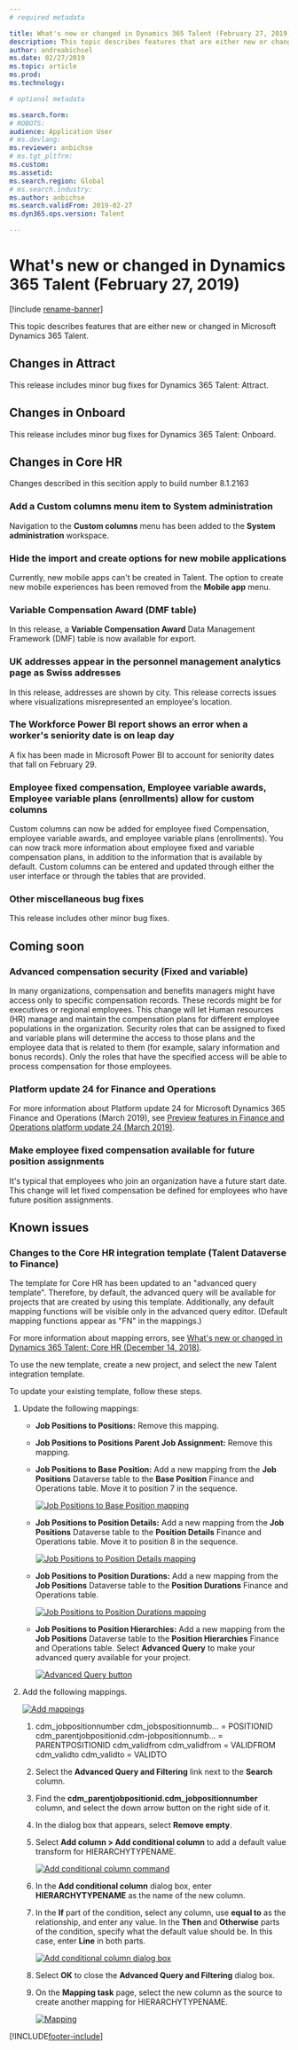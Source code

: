 ```yaml
---
# required metadata

title: What's new or changed in Dynamics 365 Talent (February 27, 2019)
description: This topic describes features that are either new or changed in Microsoft Dynamics 365 Talent for February 27, 2019.
author: andreabichsel
ms.date: 02/27/2019
ms.topic: article
ms.prod: 
ms.technology: 

# optional metadata

ms.search.form: 
# ROBOTS: 
audience: Application User
# ms.devlang: 
ms.reviewer: anbichse
# ms.tgt_pltfrm: 
ms.custom: 
ms.assetid: 
ms.search.region: Global
# ms.search.industry: 
ms.author: anbichse
ms.search.validFrom: 2019-02-27
ms.dyn365.ops.version: Talent

---
```

# What's new or changed in Dynamics 365 Talent (February 27, 2019)

[!include [rename-banner](~/includes/cc-data-platform-banner.md)]

This topic describes features that are either new or changed in Microsoft Dynamics 365 Talent.

## Changes in Attract

This release includes minor bug fixes for Dynamics 365 Talent: Attract.

## Changes in Onboard

This release includes minor bug fixes for Dynamics 365 Talent: Onboard.

## Changes in Core HR

Changes described in this secition apply to build number 8.1.2163

### Add a Custom columns menu item to System administration

Navigation to the **Custom columns** menu has been added to the **System administration** workspace.

### Hide the import and create options for new mobile applications

Currently, new mobile apps can't be created in Talent. The option to create new mobile experiences has been removed from the **Mobile app** menu.

### Variable Compensation Award (DMF table)

In this release, a **Variable Compensation Award** Data Management Framework (DMF) table is now available for export.

### UK addresses appear in the personnel management analytics page as Swiss addresses

In this release, addresses are shown by city. This release corrects issues where visualizations misrepresented an employee's location.

### The Workforce Power BI report shows an error when a worker's seniority date is on leap day

A fix has been made in Microsoft Power BI to account for seniority dates that fall on February 29.

### Employee fixed compensation, Employee variable awards, Employee variable plans (enrollments) allow for custom columns

Custom columns can now be added for employee fixed Compensation, employee variable awards, and employee variable plans (enrollments). You can now track more information about employee fixed and variable compensation plans, in addition to the information that is available by default. Custom columns can be entered and updated through either the user interface or through the tables that are provided.

### Other miscellaneous bug fixes

This release includes other minor bug fixes.

## Coming soon

### Advanced compensation security (Fixed and variable)

In many organizations, compensation and benefits managers might have access only to specific compensation records. These records might be for executives or regional employees. This change will let Human resources (HR) manage and maintain the compensation plans for different employee populations in the organization. Security roles that can be assigned to fixed and variable plans will determine the access to those plans and the employee data that is related to them (for example, salary information and bonus records). Only the roles that have the specified access will be able to process compensation for those employees.

### Platform update 24 for Finance and Operations

For more information about Platform update 24 for Microsoft Dynamics 365 Finance and Operations (March 2019), see [Preview features in Finance and Operations platform update 24 (March 2019)](/dynamics365/unified-operations/fin-and-ops/get-started/whats-new-platform-update-24).

### Make employee fixed compensation available for future position assignments

It's typical that employees who join an organization have a future start date. This change will let fixed compensation be defined for employees who have future position assignments.

## Known issues

### Changes to the Core HR integration template (Talent Dataverse to Finance)
The template for Core HR has been updated to an "advanced query template". Therefore, by default, the advanced query will be available for projects that are created by using this template. Additionally, any default mapping functions will be visible only in the advanced query editor. (Default mapping functions appear as "FN" in the mappings.)

For more information about mapping errors, see [What's new or changed in Dynamics 365 Talent: Core HR (December 14, 2018)](/dynamics365/unified-operations/talent/whats-new-talent-december-14).

To use the new template, create a new project, and select the new Talent integration template.

To update your existing template, follow these steps.

1. Update the following mappings:

    - **Job Positions to Positions:** Remove this mapping.
    - **Job Positions to Positions Parent Job Assignment:** Remove this mapping.
    - **Job Positions to Base Position:** Add a new mapping from the **Job Positions** Dataverse table to the **Base Position** Finance and Operations table. Move it to position 7 in the sequence.

        [![Job Positions to Base Position mapping](./media/CDS-Mapping1.png)](./media/CDS-Mapping1.png)

    - **Job Positions to Position Details:** Add a new mapping from the **Job Positions** Dataverse table to the **Position Details** Finance and Operations table. Move it to position 8 in the sequence.

        [![Job Positions to Position Details mapping](./media/CDS-Mapping2.png)](./media/CDS-Mapping2.png)

    - **Job Positions to Position Durations:** Add a new mapping from the **Job Positions** Dataverse table to the **Position Durations** Finance and Operations table.

        [![Job Positions to Position Durations mapping](./media/CDS-Mapping3.png)](./media/CDS-Mapping3.png)

    - **Job Positions to Position Hierarchies:** Add a new mapping from the **Job Positions** Dataverse table to the **Position Hierarchies** Finance and Operations table. Select **Advanced Query** to make your advanced query available for your project.

       [![Advanced Query button](./media/CDS-Advanced-Query.png)](./media/CDS-Advanced-Query.png)

2. Add the following mappings.
    
    [![Add mappings](./media/CDS-Mapping4.png)](./media/CDS-Mapping4.png)

    1. cdm_jobpositionnumber cdm_jobspositionnumb... = POSITIONID
       cdm_parentjobpositionid.cdm-jobpositionnumb... = PARENTPOSITIONID
       cdm_validfrom cdm_validfrom = VALIDFROM
       cdm_validto cdm_validto = VALIDTO
       
    2. Select the **Advanced Query and Filtering** link next to the **Search** column.  

    3. Find the **cdm_parentjobpositionid.cdm_jobpositionnumber** column, and select the down arrow button on the right side of it.

    4. In the dialog box that appears, select **Remove empty**.

    5. Select **Add column \> Add conditional column** to add a default value transform for HIERARCHYTYPENAME.

        [![Add conditional column command](./media/Add-column.png)](./media/Add-column.png)

    6. In the **Add conditional column** dialog box, enter **HIERARCHYTYPENAME** as the name of the new column.
    7. In the **If** part of the condition, select any column, use **equal to** as the relationship, and enter any value. In the **Then** and **Otherwise** parts of the condition, specify what the default value should be. In this case, enter **Line** in both parts.

        [![Add conditional column dialog box](./media/Add-conditional-column.png)](./media/Add-conditional-column.png)

    8. Select **OK** to close the **Advanced Query and Filtering** dialog box.
    9. On the **Mapping task** page, select the new column as the source to create another mapping for HIERARCHYTYPENAME.

        [![Mapping](./media/CDS-Mapping5.png)](./media/CDS-Mapping5.png)


[!INCLUDE[footer-include](../includes/footer-banner.md)]